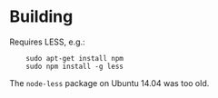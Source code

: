 
Building
=========


Requires LESS, e.g.:

        sudo apt-get install npm
        sudo npm install -g less

The `node-less` package on Ubuntu 14.04 was too old.
